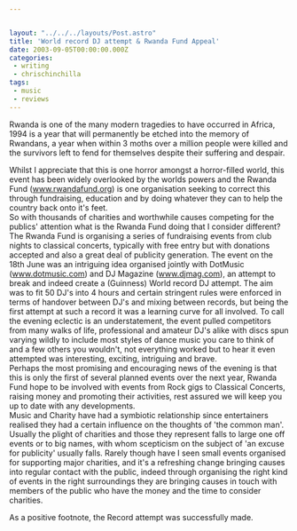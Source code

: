 ```yaml
---


layout: "../../../layouts/Post.astro"
title: 'World record DJ attempt & Rwanda Fund Appeal'
date: 2003-09-05T00:00:00.000Z
categories:
 - writing
 - chrischinchilla
tags: 
 - music 
 - reviews
---
```


Rwanda is one of the many modern tragedies to have occurred in Africa, 1994 is a year that will permanently be etched into the memory of Rwandans, a year when within 3 moths over a million people were killed and the survivors left to fend for themselves despite their suffering and despair.

Whilst I appreciate that this is one horror amongst a horror-filled world, this event has been widely overlooked by the worlds powers and the Rwanda Fund (<a href='https://www.rwandafund.org' target='_blank'>www.rwandafund.org</a>) is one organisation seeking to correct this through fundraising, education and by doing whatever they can to help the country back onto it's feet.<br>So with thousands of charities and worthwhile causes competing for the publics' attention what is the Rwanda Fund doing that I consider different? The Rwanda Fund is organising a series of fundraising events from club nights to classical concerts, typically with free entry but with donations accepted and also a great deal of publicity generation. The event on the 18th June was an intriguing idea organised jointly with DotMusic (<a href='https://www.dotmusic.com' target='_blank'>www.dotmusic.com</a>) and DJ Magazine (<a href='https://www.djmag.com' target='_blank'>www.djmag.com</a>), an attempt to break and indeed create a (Guinness) World record DJ attempt. The aim was to fit 50 DJ's into 4 hours and certain stringent rules were enforced in terms of handover between DJ's and mixing between records, but being the first attempt at such a record it was a learning curve for all involved. To call the evening eclectic is an understatement, the event pulled competitors from many walks of life, professional and amateur DJ's alike with discs spun varying wildly to include most styles of dance music you care to think of and a few others you wouldn't, not everything worked but to hear it even attempted was interesting, exciting, intriguing and brave.<br> Perhaps the most promising and encouraging news of the evening is that this is only the first of several planned events over the next year, Rwanda Fund hope to be involved with events from Rock gigs to Classical Concerts, raising money and promoting their activities, rest assured we will keep you up to date with any developments.<br>Music and Charity have had a symbiotic relationship since entertainers realised they had a certain influence on the thoughts of 'the common man'. Usually the plight of charities and those they represent falls to large one off events or to big names, with whom scepticism on the subject of 'an excuse for publicity' usually falls. Rarely though have I seen small events organised for supporting major charities, and it's a refreshing change bringing causes into regular contact with the public, indeed through organising the right kind of events in the right surroundings they are bringing causes in touch with members of the public who have the money and the time to consider charities.

As a positive footnote, the Record attempt was successfully made.
